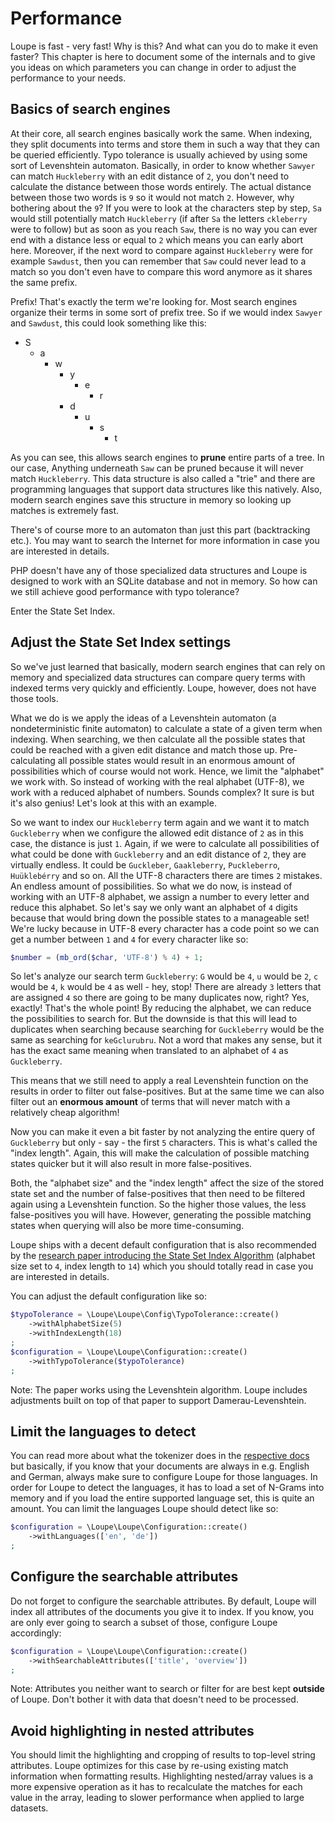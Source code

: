 # Performance

Loupe is fast - very fast! Why is this? And what can you do to make it even faster? This chapter is here to document 
some of the internals and to give you ideas on which parameters you can change in order to adjust the performance to 
your needs.

## Basics of search engines

At their core, all search engines basically work the same. When indexing, they split documents into terms and store 
them in such a way that they can be queried efficiently. Typo tolerance is usually achieved by using some sort of 
Levenshtein automaton. Basically, in order to know whether `Sawyer` can match `Huckleberry` with an edit 
distance of `2`, you don't need to calculate the distance between those words entirely. The actual distance between 
those two words is `9` so it would not match `2`. However, why bothering about the `9`? If you were to look at the 
characters step by step, `Sa` would still potentially match `Huckleberry` (if after `Sa` the letters `ckleberry` 
were to follow) but as soon as you reach `Saw`, there is no way you can ever end with a distance less or equal to 
`2` which means you can early abort here. Moreover, if the next word to compare against `Huckleberry` were for 
example `Sawdust`, then you can remember that `Saw` could never lead to a match so you don't even have to compare 
this word anymore as it shares the same prefix.

Prefix! That's exactly the term we're looking for. Most search engines organize their terms in some sort of prefix 
tree. So if we would index `Sawyer` and `Sawdust`, this could look something like this:

* S
  * a
    * w
      * y
        * e
          * r
      * d
        * u
          * s
            * t

As you can see, this allows search engines to **prune** entire parts of a tree. In our case, Anything underneath 
`Saw` can be pruned because it will never match `Huckleberry`. This data structure is also called a "trie" and there 
are programming languages that support data structures like this natively. Also, modern search engines save this 
structure in memory so looking up matches is extremely fast.

There's of course more to an automaton than just this part (backtracking etc.). You may want to search the 
Internet for more information in case you are interested in details.

PHP doesn't have any of those specialized data structures and Loupe is designed to work with an SQLite database and 
not in memory. So how can we still achieve good performance with typo tolerance?

Enter the State Set Index. 

## Adjust the State Set Index settings

So we've just learned that basically, modern search engines that can rely on memory and specialized data structures 
can compare query terms with indexed terms very quickly and efficiently. Loupe, however, does not have those tools. 

What we do is we apply the ideas of a Levenshtein automaton (a nondeterministic finite automaton) to calculate a 
state of a given term when indexing. When searching, we then calculate all the possible states that could be reached 
with a given edit distance and match those up. Pre-calculating all possible states would result in an enormous 
amount of possibilities which of course would not work. Hence, we limit the "alphabet" we work with. So instead of 
working with the real alphabet (UTF-8), we work with a reduced alphabet of numbers. Sounds complex? It sure is but 
it's also genius! Let's look at this with an example.

So we want to index our `Huckleberry` term again and we want it to match `Guckleberry` when we configure the allowed 
edit distance of `2` as in this case, the distance is just `1`.
Again, if we were to calculate all possibilities of what could be done with `Guckleberry` and an edit distance of 
`2`, they are virtually endless. It could be `Guckleber`, `Gaakleberry`, `Puckleberro`, `Huüklebérry` and so on. All 
the UTF-8 characters there are times `2` mistakes. An endless amount of possibilities. So what we do now, is instead of 
working with an UTF-8 alphabet, we assign a number to every letter and reduce this alphabet. So let's say we only 
want an alphabet of `4` digits because that would bring down the possible states to a manageable set! We're lucky 
because in UTF-8 every character has a code point so we can get a number between `1` and `4` for every character like so:

```php
$number = (mb_ord($char, 'UTF-8') % 4) + 1;
```

So let's analyze our search term `Guckleberry`:  `G` would be `4`, `u` would be `2`, `c` would be `4`, `k` would be 
`4` as well - hey, stop! There are already `3` letters that are assigned `4` so there are going to 
be many duplicates now, right? Yes, exactly! That's the whole point! By reducing the alphabet, we can reduce the 
possibilities to search for. But the downside is that this will lead to duplicates when searching because searching 
for `Guckleberry` would be the same as searching for `keGclurubru`. Not a word that makes any sense, but it has the 
exact same meaning when translated to an alphabet of `4` as `Guckleberry`.

This means that we still need to apply a real Levenshtein function on the results in order to filter out 
false-positives. But at the same time we can also filter out an **enormous amount** of terms that will never match with 
a relatively cheap algorithm!

Now you can make it even a bit faster by not analyzing the entire query of `Guckleberry` but only - say - the first 
`5` characters. This is what's called the "index length". Again, this will make the calculation of possible matching 
states quicker but it will also result in more false-positives.

Both, the "alphabet size" and the "index length" affect the size of the stored state set and the number of 
false-positives that then need to be filtered again using a Levenshtein function. So the higher those values, the 
less false-positives you will have. However, generating the possible matching states when querying will also be more 
time-consuming.

Loupe ships with a decent default configuration that is also recommended by the [research paper introducing the 
State Set Index Algorithm][Paper] (alphabet size set to `4`, index length to `14`) which you should totally read in 
case you are interested in details.

You can adjust the default configuration like so:

```php
$typoTolerance = \Loupe\Loupe\Config\TypoTolerance::create()
    ->withAlphabetSize(5)
    ->withIndexLength(18)
;
$configuration = \Loupe\Loupe\Configuration::create()
    ->withTypoTolerance($typoTolerance)
;
```

Note: The paper works using the Levenshtein algorithm. Loupe includes adjustments built on top of that paper to support
Damerau-Levenshtein.

## Limit the languages to detect

You can read more about what the tokenizer does in the [respective docs](tokenizer.md) but basically, if you know 
that your documents are always in e.g. English and German, always make sure to configure Loupe for those languages. 
In order for Loupe to detect the languages, it has to load a set of N-Grams into memory and if you load the entire 
supported language set, this is quite an amount. You can limit the languages Loupe should detect like so:

```php
$configuration = \Loupe\Loupe\Configuration::create()
    ->withLanguages(['en', 'de'])
;
```

## Configure the searchable attributes

Do not forget to configure the searchable attributes. By default, Loupe will index all attributes of the documents 
you give it to index. If you know, you are only ever going to search a subset of those, configure Loupe accordingly:

```php
$configuration = \Loupe\Loupe\Configuration::create()
    ->withSearchableAttributes(['title', 'overview'])
;
```

Note: Attributes you neither want to search or filter for are best kept **outside** of Loupe. Don't bother it with 
data that doesn't need to be processed.

## Avoid highlighting in nested attributes

You should limit the highlighting and cropping of results to top-level string attributes. Loupe optimizes for this case by re-using existing match information when formatting results. Highlighting nested/array values is a more expensive operation as it has to recalculate the matches for each value in the array, leading to slower performance when applied to large datasets.

[Paper]: https://hpi.de/fileadmin/user_upload/fachgebiete/naumann/publications/PDFs/2012_fenz_efficient.pdf

